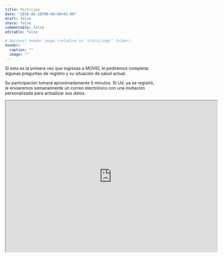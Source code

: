 ```yaml
---
title: Participa
date: "2018-06-28T00:00:00+01:00"
draft: false
share: false
commentable: false
editable: false

# Optional header image (relative to `static/img/` folder).
header:
  caption: ""
  image: ""
---
```


Si esta es la primera vez que ingresas a MOVID, le pediremos completar algunas preguntas de registro y su situación de salud actual.

Su participación tomará aproximadamente 5 minutos. Si Ud. ya se registró, le enviaremos semanalmente un correo electrónico con una invitación personalizada para actualizar sus datos.

 <iframe src="https://encuestacovid.uchile.cl/" height="500" width="700" title="Encuesta MOVID19"></iframe>
